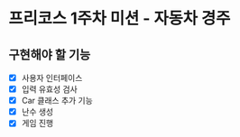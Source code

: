 # 프리코스 1주차 미션 - 자동차 경주

## 구현해야 할 기능

- [x] 사용자 인터페이스
- [x] 입력 유효성 검사
- [x] Car 클래스 추가 기능
- [x] 난수 생성
- [x] 게임 진행